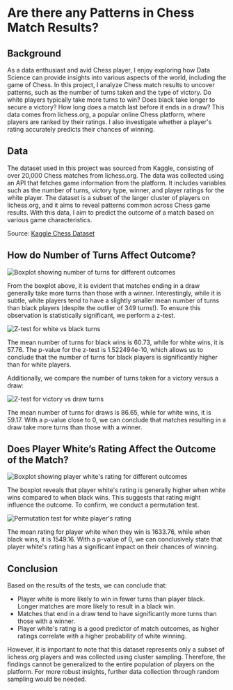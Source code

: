 # Are there any Patterns in Chess Match Results?

## Background

As a data enthusiast and avid Chess player, I enjoy exploring how Data Science can provide insights into various aspects of the world, including the game of Chess. In this project, I analyze Chess match results to uncover patterns, such as the number of turns taken and the type of victory. Do white players typically take more turns to win? Does black take longer to secure a victory? How long does a match last before it ends in a draw? This data comes from lichess.org, a popular online Chess platform, where players are ranked by their ratings. I also investigate whether a player's rating accurately predicts their chances of winning.

## Data

The dataset used in this project was sourced from Kaggle, consisting of over 20,000 Chess matches from lichess.org. The data was collected using an API that fetches game information from the platform. It includes variables such as the number of turns, victory type, winner, and player ratings for the white player. The dataset is a subset of the larger cluster of players on lichess.org, and it aims to reveal patterns common across Chess game results. With this data, I aim to predict the outcome of a match based on various game characteristics.

Source: [Kaggle Chess Dataset](https://www.kaggle.com/datasnaek/chess)

## How do Number of Turns Affect Outcome?

![Boxplot showing number of turns for different outcomes](https://user-images.githubusercontent.com/94267209/175303572-00f9f25e-8298-4f71-a0e8-99618bfb2a45.png)

From the boxplot above, it is evident that matches ending in a draw generally take more turns than those with a winner. Interestingly, while it is subtle, white players tend to have a slightly smaller mean number of turns than black players (despite the outlier of 349 turns!). To ensure this observation is statistically significant, we perform a z-test.

![Z-test for white vs black turns](https://user-images.githubusercontent.com/94267209/175303599-f1a80f0a-c483-4f82-974f-c952442e5434.png)

The mean number of turns for black wins is 60.73, while for white wins, it is 57.76. The p-value for the z-test is 1.522494e-10, which allows us to conclude that the number of turns for black players is significantly higher than for white players.

Additionally, we compare the number of turns taken for a victory versus a draw:

![Z-test for victory vs draw turns](https://user-images.githubusercontent.com/94267209/175303629-0a9249d6-d831-4043-b28b-0a035a3fc489.png)

The mean number of turns for draws is 86.65, while for white wins, it is 59.17. With a p-value close to 0, we can conclude that matches resulting in a draw take more turns than those with a winner.

## Does Player White’s Rating Affect the Outcome of the Match?

![Boxplot showing player white's rating for different outcomes](https://user-images.githubusercontent.com/94267209/175303672-bd986891-5dba-419c-87d8-f20d70ab7f95.png)

The boxplot reveals that player white's rating is generally higher when white wins compared to when black wins. This suggests that rating might influence the outcome. To confirm, we conduct a permutation test.

![Permutation test for white player's rating](https://user-images.githubusercontent.com/94267209/175303495-3266a606-1455-44ca-86a7-e0670eeac1c4.png)

The mean rating for player white when they win is 1633.76, while when black wins, it is 1549.16. With a p-value of 0, we can conclusively state that player white's rating has a significant impact on their chances of winning.

## Conclusion

Based on the results of the tests, we can conclude that:

- Player white is more likely to win in fewer turns than player black. Longer matches are more likely to result in a black win.
- Matches that end in a draw tend to have significantly more turns than those with a winner.
- Player white's rating is a good predictor of match outcomes, as higher ratings correlate with a higher probability of white winning.

However, it is important to note that this dataset represents only a subset of lichess.org players and was collected using cluster sampling. Therefore, the findings cannot be generalized to the entire population of players on the platform. For more robust insights, further data collection through random sampling would be needed.
